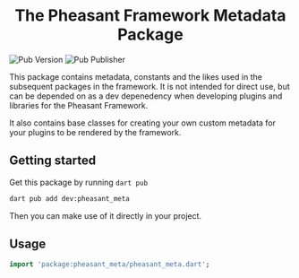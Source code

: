 # <center>The Pheasant Framework Metadata Package</center>

![Pub Version](https://img.shields.io/pub/v/pheasant_meta?labelColor=rgb(245%2C%20193%2C%2066)&link=https%3A%2F%2Fpub.dev%2Fpackages%2Fpheasant_meta) ![Pub Publisher](https://img.shields.io/pub/publisher/pheasant_meta?labelColor=rgb(245%2C%20193%2C%2066)&link=https%3A%2F%2Fpub.dev%2Fpackages%2Fpheasant_meta)

This package contains metadata, constants and the likes used in the subsequent packages in the framework. It is not intended for direct use, but can be depended on as a dev depenedency when developing plugins and libraries for the Pheasant Framework.

It also contains base classes for creating your own custom metadata for your plugins to be rendered by the framework.

## Getting started

Get this package by running `dart pub`
```bash
dart pub add dev:pheasant_meta
```

Then you can make use of it directly in your project.

## Usage

```dart
import 'package:pheasant_meta/pheasant_meta.dart';
```
